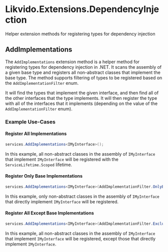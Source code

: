 # Likvido.Extensions.DependencyInjection
Helper extension methods for registering types for dependency injection

## AddImplementations

The `AddImplementations` extension method is a helper method for registering types for dependency injection in .NET. It scans the assembly of a given base type and registers all non-abstract classes that implement the base type. The method supports filtering of types to be registered based on the `AddImplementationFilter` enum.

It will find the types that implement the given interface, and then find all of the other interfaces that the type implements. It will then register the type with all of the interfaces that it implements (depending on the value of the `AddImplementationFilter` enum).

### Example Use-Cases

#### Register All Implementations

```csharp
services.AddImplementations<IMyInterface>();
```

In this example, all non-abstract classes in the assembly of `IMyInterface` that implement `IMyInterface` will be registered with the `ServiceLifetime.Scoped` lifetime.

#### Register Only Base Implementations

```csharp
services.AddImplementations<IMyInterface>(AddImplementationFilter.OnlyBase);
```

In this example, only non-abstract classes in the assembly of `IMyInterface` that directly implement `IMyInterface` will be registered.

#### Register All Except Base Implementations

```csharp
services.AddImplementations<IMyInterface>(AddImplementationFilter.ExcludeBase);
```

In this example, all non-abstract classes in the assembly of `IMyInterface` that implement `IMyInterface` will be registered, except those that directly implement `IMyInterface`.

